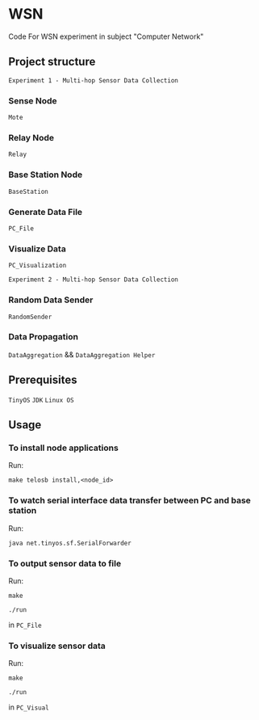 # WSN
Code For WSN experiment in subject "Computer Network"

## Project structure

    Experiment 1 - Multi-hop Sensor Data Collection

### Sense Node
`Mote`

### Relay Node
`Relay`

### Base Station Node
`BaseStation`

### Generate Data File
`PC_File`

### Visualize Data
`PC_Visualization`


    Experiment 2 - Multi-hop Sensor Data Collection

### Random Data Sender
`RandomSender`

### Data Propagation
`DataAggregation` && `DataAggregation Helper`

## Prerequisites
`TinyOS` `JDK` `Linux OS`

## Usage

### To install node applications
Run:
```
make telosb install,<node_id>
```

### To watch serial interface data transfer between PC and base station
Run:
```
java net.tinyos.sf.SerialForwarder
```

### To output sensor data to file
Run:
```
make

./run
```
in `PC_File`

### To visualize sensor data
Run:
```
make

./run
```
in `PC_Visual`
